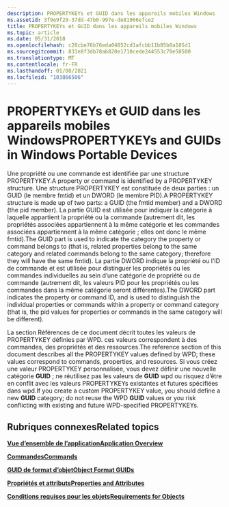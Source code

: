 ```yaml
---
description: PROPERTYKEYs et GUID dans les appareils mobiles Windows
ms.assetid: 3f9e9f29-37dd-47b0-997e-de81966efce2
title: PROPERTYKEYs et GUID dans les appareils mobiles Windows
ms.topic: article
ms.date: 05/31/2018
ms.openlocfilehash: c28cbe76b76eda04852cd1afcbb11b85b0a185d1
ms.sourcegitcommit: 831e8f3db78ab820e1710cede244553c70e50500
ms.translationtype: MT
ms.contentlocale: fr-FR
ms.lasthandoff: 01/08/2021
ms.locfileid: "103866506"
---
```

# <a name="propertykeys-and-guids-in-windows-portable-devices"></a><span data-ttu-id="8c7bb-103">PROPERTYKEYs et GUID dans les appareils mobiles Windows</span><span class="sxs-lookup"><span data-stu-id="8c7bb-103">PROPERTYKEYs and GUIDs in Windows Portable Devices</span></span>

<span data-ttu-id="8c7bb-104">Une propriété ou une commande est identifiée par une structure PROPERTYKEY.</span><span class="sxs-lookup"><span data-stu-id="8c7bb-104">A property or command is identified by a PROPERTYKEY structure.</span></span> <span data-ttu-id="8c7bb-105">Une structure PROPERTYKEY est constituée de deux parties : un GUID (le membre fmtid) et un DWORD (le membre PID).</span><span class="sxs-lookup"><span data-stu-id="8c7bb-105">A PROPERTYKEY structure is made up of two parts: a GUID (the fmtid member) and a DWORD (the pid member).</span></span> <span data-ttu-id="8c7bb-106">La partie GUID est utilisée pour indiquer la catégorie à laquelle appartient la propriété ou la commande (autrement dit, les propriétés associées appartiennent à la même catégorie et les commandes associées appartiennent à la même catégorie ; elles ont donc le même fmtid).</span><span class="sxs-lookup"><span data-stu-id="8c7bb-106">The GUID part is used to indicate the category the property or command belongs to (that is, related properties belong to the same category and related commands belong to the same category; therefore they will have the same fmtid).</span></span> <span data-ttu-id="8c7bb-107">La partie DWORD indique la propriété ou l’ID de commande et est utilisée pour distinguer les propriétés ou les commandes individuelles au sein d’une catégorie de propriété ou de commande (autrement dit, les valeurs PID pour les propriétés ou les commandes dans la même catégorie seront différentes).</span><span class="sxs-lookup"><span data-stu-id="8c7bb-107">The DWORD part indicates the property or command ID, and is used to distinguish the individual properties or commands within a property or command category (that is, the pid values for properties or commands in the same category will be different).</span></span>

<span data-ttu-id="8c7bb-108">La section Références de ce document décrit toutes les valeurs de PROPERTYKEY définies par WPD. ces valeurs correspondent à des commandes, des propriétés et des ressources.</span><span class="sxs-lookup"><span data-stu-id="8c7bb-108">The reference section of this document describes all the PROPERTYKEY values defined by WPD; these values correspond to commands, properties, and resources.</span></span> <span data-ttu-id="8c7bb-109">Si vous créez une valeur PROPERTYKEY personnalisée, vous devez définir une nouvelle catégorie **GUID** ; ne réutilisez pas les valeurs de **GUID** wpd ou risquez d’être en conflit avec les valeurs PROPERTYKEYs existantes et futures spécifiées dans wpd.</span><span class="sxs-lookup"><span data-stu-id="8c7bb-109">If you create a custom PROPERTYKEY value, you should define a new **GUID** category; do not reuse the WPD **GUID** values or you risk conflicting with existing and future WPD-specified PROPERTYKEYs.</span></span>

## <a name="related-topics"></a><span data-ttu-id="8c7bb-110">Rubriques connexes</span><span class="sxs-lookup"><span data-stu-id="8c7bb-110">Related topics</span></span>

<dl> <dt>

[<span data-ttu-id="8c7bb-111">**Vue d’ensemble de l’application**</span><span class="sxs-lookup"><span data-stu-id="8c7bb-111">**Application Overview**</span></span>](application-overview.md)
</dt> <dt>

[<span data-ttu-id="8c7bb-112">**Commandes**</span><span class="sxs-lookup"><span data-stu-id="8c7bb-112">**Commands**</span></span>](commands.md)
</dt> <dt>

[<span data-ttu-id="8c7bb-113">**GUID de format d’objet**</span><span class="sxs-lookup"><span data-stu-id="8c7bb-113">**Object Format GUIDs**</span></span>](object-format-guids.md)
</dt> <dt>

[<span data-ttu-id="8c7bb-114">**Propriétés et attributs**</span><span class="sxs-lookup"><span data-stu-id="8c7bb-114">**Properties and Attributes**</span></span>](properties-and-attributes.md)
</dt> <dt>

[<span data-ttu-id="8c7bb-115">**Conditions requises pour les objets**</span><span class="sxs-lookup"><span data-stu-id="8c7bb-115">**Requirements for Objects**</span></span>](requirements-for-objects.md)
</dt> </dl>

 

 



